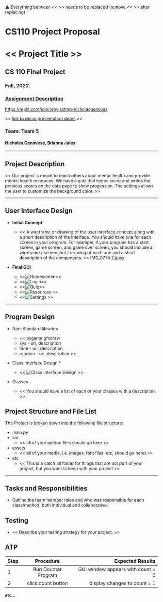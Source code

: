 :warning: Everything between << >> needs to be replaced (remove << >> after replacing)
# CS110 Project Proposal
# << Project Title >>
## CS 110 Final Project
### Fall, 2022
### [Assignment Description](https://docs.google.com/document/d/1H4R6yLL7som1lglyXWZ04RvTp_RvRFCCBn6sqv-82ps/edit?usp=sharing)

https://replit.com/join/vroylsxtmg-nicholasgenoves

<< [link to demo presentation slides](#) >>

### Team: Team 5
#### Nicholas Genovese, Brianna Jules

***

## Project Description

<< Our project is meant to teach others about mental health and provide mental health resources. We have a quiz that keeps score and writes the previous scores on the data page to show progession. The settings allows the user to customize the background color. >>
***    

## User Interface Design

- **Initial Concept**
  - << A wireframe or drawing of the user interface concept along with a short description of the interface. You should have one for each screen in your program. For example, if your program has a start screen, game screen, and game over screen, you should include a wireframe / screenshot / drawing of each one and a short description of the components. >>
   IMG_0774 2.jpeg 
    
- **Final GUI**
  - <<![Homescreen](homescreensc.png)>>
  - <<![Login](loginsc.png)>>
  - <<![Quiz](quizsc.png)>>
  - <<![Resources](resourcessc.png) >>
  - <<![Settings](settingssc.png) >>
***        

## Program Design

* Non-Standard libraries
    * << pygame.gfxdraw
    * sys - url, description
    * time - url, description
    * random - url, description >>
* Class Interface Design
  * 
    * << ![Class Interface Design](assets/IMG_07742.jpeg) >>
        
* Classes
    * << You should have a list of each of your classes with a description. >>

## Project Structure and File List

The Project is broken down into the following file structure:

* main.py
* src
    * << all of your python files should go here >>
* assets
    * << all of your media, i.e. images, font files, etc, should go here) >>
* etc
    * << This is a catch all folder for things that are not part of your project, but you want to keep with your project >>

***

## Tasks and Responsibilities 

   * Outline the team member roles and who was responsible for each class/method, both individual and collaborative.

## Testing

* << Describe your testing strategy for your project. >>

## ATP

| Step                 |Procedure             |Expected Results                   |
|----------------------|:--------------------:|----------------------------------:|
|  1                   | Run Counter Program  |GUI window appears with count = 0  |
|  2                   | click count button   | display changes to count = 1      |
etc...

